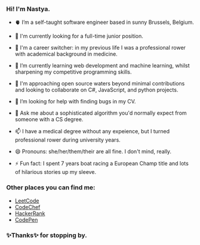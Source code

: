 ### Hi! I'm Nastya.

- 🫀 I’m a self-taught software engineer based in sunny Brussels, Belgium. 

- 🔭 I'm currently looking for a full-time junior position.

- 🦾 I'm a career switcher: in my previous life I was a professional rower with academical background in medicine.

- 🌱 I’m currently learning web development and machine learning, whilst sharpening my competitive programming skills.

- 👯 I'm approaching open source waters beyond minimal contributions and looking to collaborate on C#, JavaScript, and python projects. 

- 🤔 I’m looking for help with finding bugs in my CV.

- 💬 Ask me about a sophisticated algorithm you'd normally expect from someone with a CS degree. 

- 📫 I have a medical degree without any expeience, but I turned professional rower during university years.

- 😄 Pronouns: she/her/them/their are all fine. I don't mind, really.

- ⚡ Fun fact: I spent 7 years boat racing  a European Champ title and lots of hilarious stories up my sleeve. 

### Other places you can find me:
- [LeetCode][leetcode]
- [CodeChef][codechef]
- [HackerRank][hackerrank]
- [CodePen][codepen]

[leetcode]: https://leetcode.com/yanina-nas/
[codechef]: https://www.codechef.com/users/sia_ch
[hackerrank]: https://www.hackerrank.com/plainwhiteyoghu1
[codepen]: https://codepen.io/yanina-nas

### ✨Thanks✨ for stopping by.
